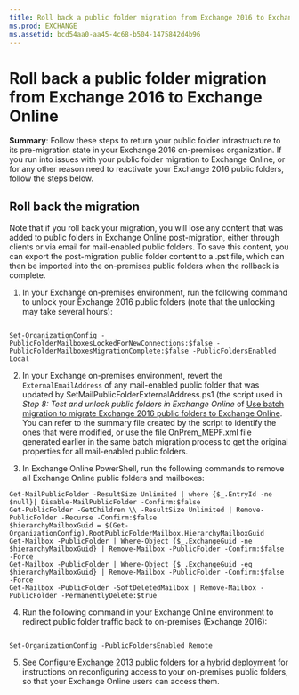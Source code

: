 ```yaml
---
title: Roll back a public folder migration from Exchange 2016 to Exchange Online
ms.prod: EXCHANGE
ms.assetid: bcd54aa0-aa45-4c68-b504-1475842d4b96
---
```



# Roll back a public folder migration from Exchange 2016 to Exchange Online
 **Summary**: Follow these steps to return your public folder infrastructure to its pre-migration state in your Exchange 2016 on-premises organization.
If you run into issues with your public folder migration to Exchange Online, or for any other reason need to reactivate your Exchange 2016 public folders, follow the steps below.
  
    
    


## Roll back the migration
<a name="Rollbackmigration"> </a>

Note that if you roll back your migration, you will lose any content that was added to public folders in Exchange Online post-migration, either through clients or via email for mail-enabled public folders. To save this content, you can export the post-migration public folder content to a .pst file, which can then be imported into the on-premises public folders when the rollback is complete.
  
    
    

1. In your Exchange on-premises environment, run the following command to unlock your Exchange 2016 public folders (note that the unlocking may take several hours):
    
  ```
  
Set-OrganizationConfig -PublicFolderMailboxesLockedForNewConnections:$false -PublicFolderMailboxesMigrationComplete:$false -PublicFoldersEnabled Local 
  ```

2. In your Exchange on-premises environment, revert the  `ExternalEmailAddress` of any mail-enabled public folder that was updated by SetMailPublicFolderExternalAddress.ps1 (the script used in *Step 8: Test and unlock public folders in Exchange Online*  of [Use batch migration to migrate Exchange 2016 public folders to Exchange Online](use-batch-migration-to-migrate-exchange-2016-public-folders-to-exchange-online.md). You can refer to the summary file created by the script to identify the ones that were modified, or use the file OnPrem_MEPF.xml file generated earlier in the same batch migration process to get the original properties for all mail-enabled public folders.
    
  
3. In Exchange Online PowerShell, run the following commands to remove all Exchange Online public folders and mailboxes:
    
  ```
  Get-MailPublicFolder -ResultSize Unlimited | where {$_.EntryId -ne $null}| Disable-MailPublicFolder -Confirm:$false
Get-PublicFolder -GetChildren \\ -ResultSize Unlimited | Remove-PublicFolder -Recurse -Confirm:$false
$hierarchyMailboxGuid = $(Get-OrganizationConfig).RootPublicFolderMailbox.HierarchyMailboxGuid
Get-Mailbox -PublicFolder | Where-Object {$_.ExchangeGuid -ne $hierarchyMailboxGuid} | Remove-Mailbox -PublicFolder -Confirm:$false -Force
Get-Mailbox -PublicFolder | Where-Object {$_.ExchangeGuid -eq $hierarchyMailboxGuid} | Remove-Mailbox -PublicFolder -Confirm:$false -Force
Get-Mailbox -PublicFolder -SoftDeletedMailbox | Remove-Mailbox -PublicFolder -PermanentlyDelete:$true
  ```

4. Run the following command in your Exchange Online environment to redirect public folder traffic back to on-premises (Exchange 2016):
    
  ```
  
Set-OrganizationConfig -PublicFoldersEnabled Remote
  ```

5. See  [Configure Exchange 2013 public folders for a hybrid deployment](https://go.microsoft.com/fwlink/p/?linkid=845190) for instructions on reconfiguring access to your on-premises public folders, so that your Exchange Online users can access them.
    
  

